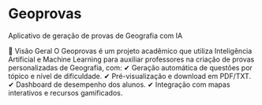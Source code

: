 # Geoprovas
Aplicativo de geração de provas de Geografia com IA

📌 Visão Geral
O Geoprovas é um projeto acadêmico que utiliza Inteligência Artificial e Machine Learning para auxiliar professores na criação de provas personalizadas de Geografia, com:
✔ Geração automática de questões por tópico e nível de dificuldade.
✔ Pré-visualização e download em PDF/TXT.
✔ Dashboard de desempenho dos alunos.
✔ Integração com mapas interativos e recursos gamificados.
